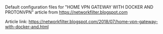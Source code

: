 Default configuration files for "HOME VPN GATEWAY WITH DOCKER AND PROTONVPN" article from https://networkfilter.blogspot.com

Article link: https://networkfilter.blogspot.com/2018/07/home-vpn-gateway-with-docker-and.html
